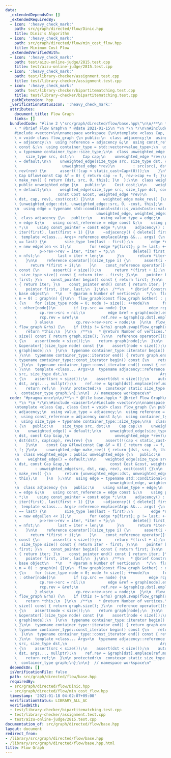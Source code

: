```yaml
---
data:
  _extendedDependsOn: []
  _extendedRequiredBy:
  - icon: ':heavy_check_mark:'
    path: src/graph/directed/flow/Dinic.hpp
    title: Dinic's Algorithm
  - icon: ':heavy_check_mark:'
    path: src/graph/directed/flow/min_cost_flow.hpp
    title: Minimum Cost Flow
  _extendedVerifiedWith:
  - icon: ':heavy_check_mark:'
    path: test/aizu-online-judge/2815.test.cpp
    title: test/aizu-online-judge/2815.test.cpp
  - icon: ':heavy_check_mark:'
    path: test/library-checker/assignment.test.cpp
    title: test/library-checker/assignment.test.cpp
  - icon: ':heavy_check_mark:'
    path: test/library-checker/bipartitematching.test.cpp
    title: test/library-checker/bipartitematching.test.cpp
  _pathExtension: hpp
  _verificationStatusIcon: ':heavy_check_mark:'
  attributes:
    document_title: Flow Graph
    links: []
  bundledCode: "#line 2 \"src/graph/directed/flow/base.hpp\"\n\n/**\n * @file base.hpp\n\
    \ * @brief Flow Graph\n * @date 2021-01-15\n *\n *\n */\n\n#include <cassert>\n\
    #include <vector>\n\nnamespace workspace {\n\ntemplate <class Cap, class Cost\
    \ = void> class flow_graph {\n public:\n  class adjacency;\n  using value_type\
    \ = adjacency;\n  using reference = adjacency &;\n  using const_reference = adjacency\
    \ const &;\n  using container_type = std::vector<value_type>;\n  using size_type\
    \ = typename container_type::size_type;\n\n  class unweighted_edge {\n   public:\n\
    \    size_type src, dst;\n    Cap cap;\n    unweighted_edge *rev;\n\n    unweighted_edge()\
    \ = default;\n\n    unweighted_edge(size_type src, size_type dst, const Cap &cap,\n\
    \                    unweighted_edge *rev)\n        : src(src), dst(dst), cap(cap),\
    \ rev(rev) {\n      assert(!(cap < static_cast<Cap>(0)));\n    }\n\n    const\
    \ Cap &flow(const Cap &f = 0) { return cap -= f, rev->cap += f; }\n\n    unweighted_edge\
    \ make_rev() { return {dst, src, 0, this}; }\n  };\n\n  class weighted_edge :\
    \ public unweighted_edge {\n   public:\n    Cost cost;\n\n    weighted_edge()\
    \ = default;\n\n    weighted_edge(size_type src, size_type dst, const Cap &cap,\n\
    \                  const Cost &cost, weighted_edge *rev)\n        : unweighted_edge(src,\
    \ dst, cap, rev), cost(cost) {}\n\n    weighted_edge make_rev() {\n      return\
    \ {unweighted_edge::dst, unweighted_edge::src, 0, -cost, this};\n    }\n  };\n\
    \n  using edge = typename std::conditional<std::is_void<Cost>::value,\n      \
    \                                   unweighted_edge, weighted_edge>::type;\n\n\
    \  class adjacency {\n   public:\n    using value_type = edge;\n    using reference\
    \ = edge &;\n    using const_reference = edge const &;\n    using pointer = edge\
    \ *;\n    using const_pointer = const edge *;\n\n    adjacency() : first(new edge[1]),\
    \ iter(first), last(first + 1) {}\n    ~adjacency() { delete[] first; }\n\n  \
    \  template <class... Args> reference emplace(Args &&... args) {\n      if (iter\
    \ == last) {\n        size_type len(last - first);\n        edge *nfst = iter\
    \ = new edge[len << 1];\n        for (edge *p{first}; p != last; ++p, ++iter)\n\
    \          p->rev->rev = iter, *iter = *p;\n        delete[] first;\n        first\
    \ = nfst;\n        last = iter + len;\n      }\n      return *iter++ = edge(args...);\n\
    \    }\n\n    reference operator[](size_type i) {\n      assert(i < size());\n\
    \      return *(first + i);\n    }\n    const_reference operator[](size_type i)\
    \ const {\n      assert(i < size());\n      return *(first + i);\n    }\n\n  \
    \  size_type size() const { return iter - first; }\n\n    pointer begin() { return\
    \ first; }\n    const_pointer begin() const { return first; }\n\n    pointer end()\
    \ { return iter; }\n    const_pointer end() const { return iter; }\n\n   protected:\n\
    \    pointer first, iter, last;\n  };\n\n  /**\n   * @brief Construct a new flow\
    \ base object\n   *\n   * @param n Number of vertices\n   */\n  flow_graph(size_type\
    \ n = 0) : graph(n) {}\n\n  flow_graph(const flow_graph &other) : graph(other.size())\
    \ {\n    for (size_type node = 0; node != size(); ++node)\n      for (edge cp\
    \ : other[node])\n        if (cp.src == node) {\n          edge rcp = *cp.rev;\n\
    \          cp.rev->src = nil;\n          edge &ref = graph[node].emplace(cp);\n\
    \          rcp.rev = &ref;\n          ref.rev = &graph[cp.dst].emplace(rcp);\n\
    \        } else\n          cp.rev->rev->src = node;\n  }\n\n  flow_graph &operator=(const\
    \ flow_graph &rhs) {\n    if (this != &rhs) graph.swap(flow_graph(rhs).graph);\n\
    \    return *this;\n  }\n\n  /**\n   * @return Number of vertices.\n   */\n  size_type\
    \ size() const { return graph.size(); }\n\n  reference operator[](size_type node)\
    \ {\n    assert(node < size());\n    return graph[node];\n  }\n\n  const_reference\
    \ &operator[](size_type node) const {\n    assert(node < size());\n    return\
    \ graph[node];\n  }\n\n  typename container_type::iterator begin() { return graph.begin();\
    \ }\n\n  typename container_type::iterator end() { return graph.end(); }\n\n \
    \ typename container_type::const_iterator begin() const {\n    return graph.begin();\n\
    \  }\n\n  typename container_type::const_iterator end() const { return graph.end();\
    \ }\n\n  template <class... Args>\n  typename adjacency::reference add_edge(size_type\
    \ src, size_type dst,\n                                         Args &&... args)\
    \ {\n    assert(src < size());\n    assert(dst < size());\n    auto &ref = graph[src].emplace(src,\
    \ dst, args..., nullptr);\n    ref.rev = &graph[dst].emplace(ref.make_rev());\n\
    \    return ref;\n  }\n\n protected:\n  constexpr static size_type nil = -1;\n\
    \  container_type graph;\n};\n\n}  // namespace workspace\n"
  code: "#pragma once\n\n/**\n * @file base.hpp\n * @brief Flow Graph\n * @date 2021-01-15\n\
    \ *\n *\n */\n\n#include <cassert>\n#include <vector>\n\nnamespace workspace {\n\
    \ntemplate <class Cap, class Cost = void> class flow_graph {\n public:\n  class\
    \ adjacency;\n  using value_type = adjacency;\n  using reference = adjacency &;\n\
    \  using const_reference = adjacency const &;\n  using container_type = std::vector<value_type>;\n\
    \  using size_type = typename container_type::size_type;\n\n  class unweighted_edge\
    \ {\n   public:\n    size_type src, dst;\n    Cap cap;\n    unweighted_edge *rev;\n\
    \n    unweighted_edge() = default;\n\n    unweighted_edge(size_type src, size_type\
    \ dst, const Cap &cap,\n                    unweighted_edge *rev)\n        : src(src),\
    \ dst(dst), cap(cap), rev(rev) {\n      assert(!(cap < static_cast<Cap>(0)));\n\
    \    }\n\n    const Cap &flow(const Cap &f = 0) { return cap -= f, rev->cap +=\
    \ f; }\n\n    unweighted_edge make_rev() { return {dst, src, 0, this}; }\n  };\n\
    \n  class weighted_edge : public unweighted_edge {\n   public:\n    Cost cost;\n\
    \n    weighted_edge() = default;\n\n    weighted_edge(size_type src, size_type\
    \ dst, const Cap &cap,\n                  const Cost &cost, weighted_edge *rev)\n\
    \        : unweighted_edge(src, dst, cap, rev), cost(cost) {}\n\n    weighted_edge\
    \ make_rev() {\n      return {unweighted_edge::dst, unweighted_edge::src, 0, -cost,\
    \ this};\n    }\n  };\n\n  using edge = typename std::conditional<std::is_void<Cost>::value,\n\
    \                                         unweighted_edge, weighted_edge>::type;\n\
    \n  class adjacency {\n   public:\n    using value_type = edge;\n    using reference\
    \ = edge &;\n    using const_reference = edge const &;\n    using pointer = edge\
    \ *;\n    using const_pointer = const edge *;\n\n    adjacency() : first(new edge[1]),\
    \ iter(first), last(first + 1) {}\n    ~adjacency() { delete[] first; }\n\n  \
    \  template <class... Args> reference emplace(Args &&... args) {\n      if (iter\
    \ == last) {\n        size_type len(last - first);\n        edge *nfst = iter\
    \ = new edge[len << 1];\n        for (edge *p{first}; p != last; ++p, ++iter)\n\
    \          p->rev->rev = iter, *iter = *p;\n        delete[] first;\n        first\
    \ = nfst;\n        last = iter + len;\n      }\n      return *iter++ = edge(args...);\n\
    \    }\n\n    reference operator[](size_type i) {\n      assert(i < size());\n\
    \      return *(first + i);\n    }\n    const_reference operator[](size_type i)\
    \ const {\n      assert(i < size());\n      return *(first + i);\n    }\n\n  \
    \  size_type size() const { return iter - first; }\n\n    pointer begin() { return\
    \ first; }\n    const_pointer begin() const { return first; }\n\n    pointer end()\
    \ { return iter; }\n    const_pointer end() const { return iter; }\n\n   protected:\n\
    \    pointer first, iter, last;\n  };\n\n  /**\n   * @brief Construct a new flow\
    \ base object\n   *\n   * @param n Number of vertices\n   */\n  flow_graph(size_type\
    \ n = 0) : graph(n) {}\n\n  flow_graph(const flow_graph &other) : graph(other.size())\
    \ {\n    for (size_type node = 0; node != size(); ++node)\n      for (edge cp\
    \ : other[node])\n        if (cp.src == node) {\n          edge rcp = *cp.rev;\n\
    \          cp.rev->src = nil;\n          edge &ref = graph[node].emplace(cp);\n\
    \          rcp.rev = &ref;\n          ref.rev = &graph[cp.dst].emplace(rcp);\n\
    \        } else\n          cp.rev->rev->src = node;\n  }\n\n  flow_graph &operator=(const\
    \ flow_graph &rhs) {\n    if (this != &rhs) graph.swap(flow_graph(rhs).graph);\n\
    \    return *this;\n  }\n\n  /**\n   * @return Number of vertices.\n   */\n  size_type\
    \ size() const { return graph.size(); }\n\n  reference operator[](size_type node)\
    \ {\n    assert(node < size());\n    return graph[node];\n  }\n\n  const_reference\
    \ &operator[](size_type node) const {\n    assert(node < size());\n    return\
    \ graph[node];\n  }\n\n  typename container_type::iterator begin() { return graph.begin();\
    \ }\n\n  typename container_type::iterator end() { return graph.end(); }\n\n \
    \ typename container_type::const_iterator begin() const {\n    return graph.begin();\n\
    \  }\n\n  typename container_type::const_iterator end() const { return graph.end();\
    \ }\n\n  template <class... Args>\n  typename adjacency::reference add_edge(size_type\
    \ src, size_type dst,\n                                         Args &&... args)\
    \ {\n    assert(src < size());\n    assert(dst < size());\n    auto &ref = graph[src].emplace(src,\
    \ dst, args..., nullptr);\n    ref.rev = &graph[dst].emplace(ref.make_rev());\n\
    \    return ref;\n  }\n\n protected:\n  constexpr static size_type nil = -1;\n\
    \  container_type graph;\n};\n\n}  // namespace workspace\n"
  dependsOn: []
  isVerificationFile: false
  path: src/graph/directed/flow/base.hpp
  requiredBy:
  - src/graph/directed/flow/Dinic.hpp
  - src/graph/directed/flow/min_cost_flow.hpp
  timestamp: '2021-01-18 04:02:07+09:00'
  verificationStatus: LIBRARY_ALL_AC
  verifiedWith:
  - test/library-checker/bipartitematching.test.cpp
  - test/library-checker/assignment.test.cpp
  - test/aizu-online-judge/2815.test.cpp
documentation_of: src/graph/directed/flow/base.hpp
layout: document
redirect_from:
- /library/src/graph/directed/flow/base.hpp
- /library/src/graph/directed/flow/base.hpp.html
title: Flow Graph
---
```

